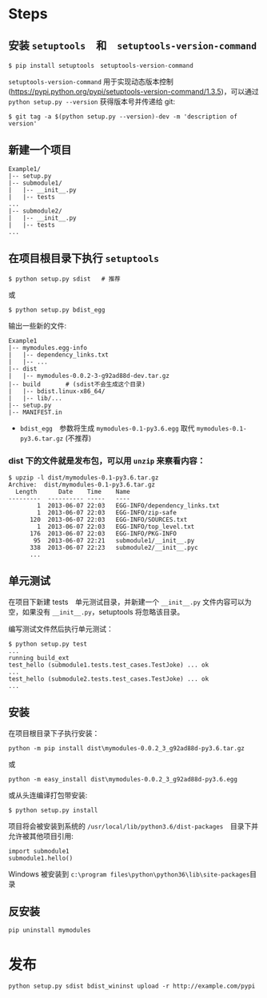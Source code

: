 # Steps

## 安装 `setuptools`　和　`setuptools-version-command`
```
$ pip install setuptools　setuptools-version-command
```

`setuptools-version-command` 用于实现动态版本控制(https://pypi.python.org/pypi/setuptools-version-command/1.3.5)，可以通过　`python setup.py --version` 获得版本号并传递给 git:

```
$ git tag -a $(python setup.py --version)-dev -m 'description of version'
```

## 新建一个项目
```
Example1/
|-- setup.py
|-- submodule1/
|   |-- __init__.py
|   |-- tests
...
|-- submodule2/
|   |-- __init__.py
|   |-- tests
...
```

## 在项目根目录下执行 `setuptools`
```
$ python setup.py sdist   # 推荐
```
或

```
$ python setup.py bdist_egg
```

输出一些新的文件:
```
Example1
|-- mymodules.egg-info
|   |-- dependency_links.txt
|   |-- ...
|-- dist
|   |-- mymodules-0.0.2-3-g92ad88d-dev.tar.gz
|-- build       # (sdist不会生成这个目录)
|   |-- bdist.linux-x86_64/
|   |-- lib/...
|-- setup.py
|-- MANIFEST.in
```

* `bdist_egg`　参数将生成 `mymodules-0.1-py3.6.egg` 取代 `mymodules-0.1-py3.6.tar.gz` (不推荐)

### dist  下的文件就是发布包，可以用 `unzip` 来察看内容：
```
$ upzip -l dist/mymodules-0.1-py3.6.tar.gz
Archive:  dist/mymodules-0.1-py3.6.tar.gz
  Length      Date    Time    Name
---------  ---------- -----   ----
        1  2013-06-07 22:03   EGG-INFO/dependency_links.txt
        1  2013-06-07 22:03   EGG-INFO/zip-safe
      120  2013-06-07 22:03   EGG-INFO/SOURCES.txt
        1  2013-06-07 22:03   EGG-INFO/top_level.txt
      176  2013-06-07 22:03   EGG-INFO/PKG-INFO
       95  2013-06-07 22:21   submodule1/__init__.py
      338  2013-06-07 22:23   submodule2/__init__.pyc
      ...
```

## 单元测试

在项目下新建 tests　单元测试目录，并新建一个 `__init__.py` 文件内容可以为空，如果没有 `__init__.py`，setuptools 将忽略该目录。

编写测试文件然后执行单元测试：
```
$ python setup.py test
...
running build_ext
test_hello (submodule1.tests.test_cases.TestJoke) ... ok
...
test_hello (submodule2.tests.test_cases.TestJoke) ... ok
...
```

## 安装

在项目根目录下子执行安装：
```
python -m pip install dist\mymodules-0.0.2_3_g92ad88d-py3.6.tar.gz
```
或
```
python -m easy_install dist\mymodules-0.0.2_3_g92ad88d-py3.6.egg
```

或从头连编译打包带安装:

```
$ python setup.py install
```

项目将会被安装到系统的 `/usr/local/lib/python3.6/dist-packages`　目录下并允许被其他项目引用:
```
import submodule1
submodule1.hello()
```

Windows 被安装到 `c:\program files\python\python36\lib\site-packages`目录

## 反安装
```
pip uninstall mymodules
```

# 发布
```
python setup.py sdist bdist_wininst upload -r http://example.com/pypi
```
